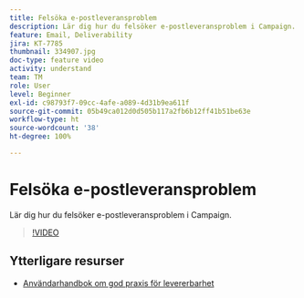 ```yaml
---
title: Felsöka e-postleveransproblem
description: Lär dig hur du felsöker e-postleveransproblem i Campaign.
feature: Email, Deliverability
jira: KT-7785
thumbnail: 334907.jpg
doc-type: feature video
activity: understand
team: TM
role: User
level: Beginner
exl-id: c98793f7-09cc-4afe-a089-4d31b9ea611f
source-git-commit: 05b49ca012d0d505b117a2fb6b12ff41b51be63e
workflow-type: ht
source-wordcount: '38'
ht-degree: 100%

---
```


# Felsöka e-postleveransproblem

Lär dig hur du felsöker e-postleveransproblem i Campaign.

>[!VIDEO](https://video.tv.adobe.com/v/334907?quality=12&learn=on)

## Ytterligare resurser

* [Användarhandbok om god praxis för levererbarhet](https://experienceleague.adobe.com/docs/deliverability-learn/deliverability-best-practice-guide/introduction.html?lang=sv)

